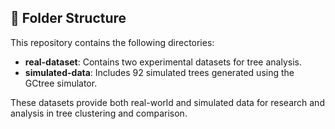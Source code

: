 ## 📂 **Folder Structure**

This repository contains the following directories:

- **real-dataset**: Contains two experimental datasets for tree analysis.
- **simulated-data**: Includes 92 simulated trees generated using the GCtree simulator.

These datasets provide both real-world and simulated data for research and analysis in tree clustering and comparison.
